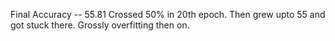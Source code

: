 Final Accuracy -- 55.81
Crossed 50% in 20th epoch. Then grew upto 55 and got stuck there. Grossly overfitting then on.

